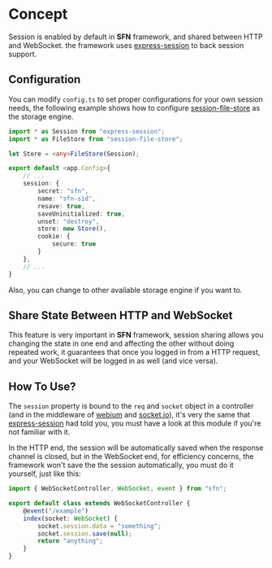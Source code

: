 <!-- title: Session; order: 8 -->
# Concept

Session is enabled by default in **SFN** framework, and shared between HTTP 
and WebSocket. the framework uses 
[express-session](https://www.npmjs.com/package/express-session) to back 
session support.

## Configuration

You can modify `config.ts` to set proper configurations for your own session
needs, the following example shows how to configure 
[session-file-store](https://www.npmjs.com/package/session-file-store) as the 
storage engine.

```typescript
import * as Session from "express-session";
import * as FileStore from "session-file-store";

let Store = <any>FileStore(Session);

export default <app.Config>{
    // ... 
    session: {
        secret: "sfn",
        name: "sfn-sid",
        resave: true,
        saveUninitialized: true,
        unset: "destroy",
        store: new Store(),
        cookie: {
            secure: true
        }
    },
    // ...
}
```

Also, you can change to other available storage engine if you want to.

## Share State Between HTTP and WebSocket

This feature is very important in **SFN** framework, session sharing allows 
you changing the state in one end and affecting the other without doing 
repeated work, it guarantees that once you logged in from a HTTP request, 
and your WebSocket will be logged in as well (and vice versa).

## How To Use?

The `session` property is bound to the `req` and `socket` object in a 
controller (and in the middleware of [webium](https://github.com/hyurl/webium) 
and [socket.io](https://socket.io)), it's very the same that 
[express-session](https://www.npmjs.com/package/express-session) had told you, 
you must have a look at this module if you're not familiar with it.

In the HTTP end, the session will be automatically saved when the response 
channel is closed, but in the WebSocket end, for efficiency concerns, the 
framework won't save the the session automatically, you must do it yourself, 
just like this:

```typescript
import { WebSocketController, WebSocket, event } from "sfn";

export default class extends WebSocketController {
    @event("/example")
    index(socket: WebSocket) {
        socket.session.data = "something";
        socket.session.save(null);
        return "anything";
    }
}
```